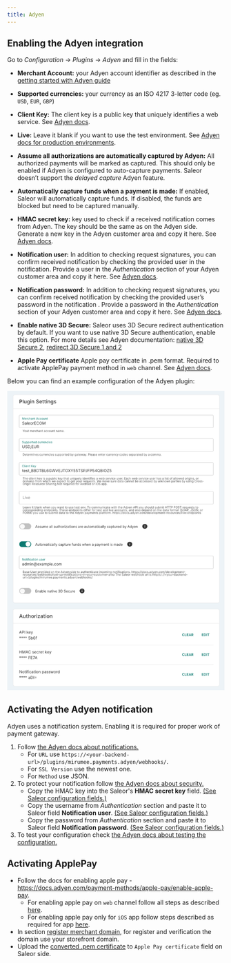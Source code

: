 ```yaml
---
title: Adyen
---
```


## Enabling the Adyen integration

Go to _Configuration_ -> _Plugins_ -> _Adyen_ and fill in the fields:

- **Merchant Account:** your Adyen account identifier as described in the [getting started with Adyen guide](https://docs.adyen.com/checkout/get-started#step-1-sign-up-for-a-test-account)

- **Supported currencies:** your currency as an ISO 4217 3-letter code (eg. `USD`, `EUR`, `GBP`)

- **Client Key:** The client key is a public key that uniquely identifies a web service. See [Adyen docs](https://docs.adyen.com/user-management/client-side-authentication#get-your-client-key).

- **Live:** Leave it blank if you want to use the test environment. See [Adyen docs for production environments](https://docs.adyen.com/development-resources/live-endpoints).

- **Assume all authorizations are automatically captured by Adyen:** All authorized payments will be marked as captured. This should only be enabled if Adyen is configured to auto-capture payments. Saleor doesn’t support the _delayed capture_ Adyen feature.

- **Automatically capture funds when a payment is made:** If enabled, Saleor will automatically capture funds. If disabled, the funds are blocked but need to be captured manually.

- **HMAC secret key:** key used to check if a received notification comes from Adyen. The key should be the same as on the Adyen side. Generate a new key in the Adyen customer area and copy it here. See [Adyen docs](https://docs.adyen.com/development-resources/webhooks#set-up-notifications-in-your-customer-area).

- **Notification user:** In addition to checking request signatures, you can confirm received notification by checking the provided user in the notification. Provide a user in the _Authentication_ section of your Adyen customer area and copy it here. See [Adyen docs](https://docs.adyen.com/development-resources/webhooks#set-up-notifications-in-your-customer-area).

- **Notification password:** In addition to checking request signatures, you can confirm received notification by checking the provided user’s password in the notification . Provide a password in the _Authentication_ section of your Adyen customer area and copy it here. See [Adyen docs](https://docs.adyen.com/development-resources/webhooks#set-up-notifications-in-your-customer-area).

- **Enable native 3D Secure:** Saleor uses 3D Secure redirect authentication by default. If you want to use native 3D Secure authentication, enable this option. For more details see Adyen documentation: [native 3D Secure 2](https://docs.adyen.com/checkout/3d-secure/native-3ds2), [redirect 3D Secure 1 and 2](https://docs.adyen.com/checkout/3d-secure/redirect-3ds2-3ds1)

- **Apple Pay certificate** Apple pay certificate in .pem format. Required to activate ApplePay payment method in `web` channel. See [Adyen docs](https://docs.adyen.com/payment-methods/apple-pay/enable-apple-pay).

Below you can find an example configuration of the Adyen plugin:

![Adyen](../../screenshots/config-plugins-adyen.png)

## Activating the Adyen notification

Adyen uses a notification system. Enabling it is required for proper work of payment gateway.
1. Follow [the Adyen docs about notifications.](https://docs.adyen.com/development-resources/webhooks#set-up-notifications-in-your-customer-area)
    * For `URL` use `https://<your-backend-url>/plugins/mirumee.payments.adyen/webhooks/`.
    * For `SSL Version` use the newest one.
    * For `Method` use JSON.
2. To protect your notification follow [the Adyen docs about security.](https://docs.adyen.com/development-resources/webhooks/best-practices#security)
    * Copy the HMAC key into the Saleor's **HMAC secret key** field. [(See Saleor configuration fields.)](#enabling-the-adyen-integration)
    * Copy the username from _Authentication_ section and paste it to Saleor field **Notification user**. [(See Saleor configuration fields.)](#enabling-the-adyen-integration)
    * Copy the password from _Authentication_ section and paste it to Saleor field **Notification password**. [(See Saleor configuration fields.)](#enabling-the-adyen-integration)
3. To test your configuration check [the Adyen docs about testing the configuration.](https://docs.adyen.com/development-resources/webhooks#test-your-notifications-server)

## Activating ApplePay

* Follow the docs for enabling apple pay - https://docs.adyen.com/payment-methods/apple-pay/enable-apple-pay.
    * For enabling apple pay on `web` channel follow all steps as described [here](https://docs.adyen.com/payment-methods/apple-pay/enable-apple-pay#process-overview).
    * For enabling apple pay only for `iOS` app follow steps described as required for app [here](https://docs.adyen.com/payment-methods/apple-pay/enable-apple-pay#process-overview).
* In section [register merchant domain](https://docs.adyen.com/payment-methods/apple-pay/enable-apple-pay#register-merchant-domain), for register and verification the domain use your storefront domain.
* Upload the [converted .pem certificate](https://docs.adyen.com/payment-methods/apple-pay/enable-apple-pay#create-merchant-identity-certificate)  to `Apple Pay certificate` field on Saleor side.
